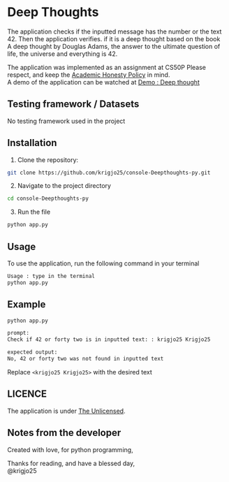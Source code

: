 # Deep Thoughts
The application checks if the inputted message has the number or the text 42. 
Then the application verifies. if it is a deep thought based on the book<br>
A deep thought by Douglas Adams, the answer to the ultimate question of life, the universe and everything is 42.

The application was implemented as an assignment at CS50P
Please respect, and keep the [Academic Honesty Policy](https://cs50.harvard.edu/x/2023/honesty/) in mind.<br>
A demo of the application can be watched at [Demo : Deep thought](https://cs50.harvard.edu/python/2022/psets/1/deep/)


##  Testing framework / Datasets
No testing framework used in the project

## Installation
1. Clone the repository:
```sh
git clone https://github.com/krigjo25/console-Deepthoughts-py.git
```

2. Navigate to the project directory
```sh
cd console-Deepthoughts-py
```

3. Run the file
```sh
python app.py
```

##  Usage
To use the application, run the following command in your terminal

```sh
Usage : type in the terminal
python app.py
```

## Example
```sh
python app.py

prompt:
Check if 42 or forty two is in inputted text: : krigjo25 Krigjo25

expected output:
No, 42 or forty two was not found in inputted text

```
Replace `<krigjo25 Krigjo25>` with the desired text

## LICENCE
The application is under [The Unlicensed](./LICENCE).

## Notes from the developer
Created with love, for python programming,

Thanks for reading, and have a blessed day,<br>
@krigjo25